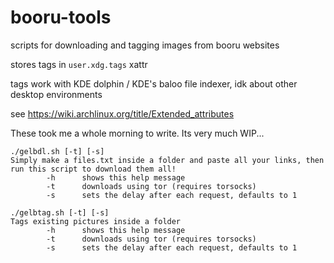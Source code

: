 # booru-tools

scripts for downloading and tagging images from booru websites

stores tags in `user.xdg.tags` xattr

tags work with KDE dolphin / KDE's baloo file indexer, idk about other desktop environments

see https://wiki.archlinux.org/title/Extended_attributes

These took me a whole morning to write. Its very much WIP...

```
./gelbdl.sh [-t] [-s]
Simply make a files.txt inside a folder and paste all your links, then run this script to download them all!
        -h      shows this help message
        -t      downloads using tor (requires torsocks)
        -s      sets the delay after each request, defaults to 1
```

```
./gelbtag.sh [-t] [-s]
Tags existing pictures inside a folder
        -h      shows this help message
        -t      downloads using tor (requires torsocks)
        -s      sets the delay after each request, defaults to 1
```